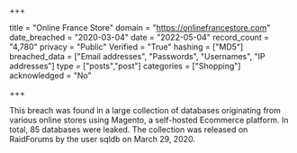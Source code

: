 +++

title = "Online France Store"
domain = "https://onlinefrancestore.com"
date_breached = "2020-03-04"
date = "2022-05-04"
record_count = "4,780"
privacy = "Public"
Verified = "True"
hashing = ["MD5"]
breached_data = ["Email addresses", "Passwords", "Usernames", "IP addresses"]
type = ["posts","post"]
categories = ["Shopping"]
acknowledged = "No"


+++


This breach was found in a large collection of databases originating from various online stores using Magento, a self-hosted Ecommerce platform. In total, 85 databases were leaked. The collection was released on RaidForums by the user sqldb on March 29, 2020.

